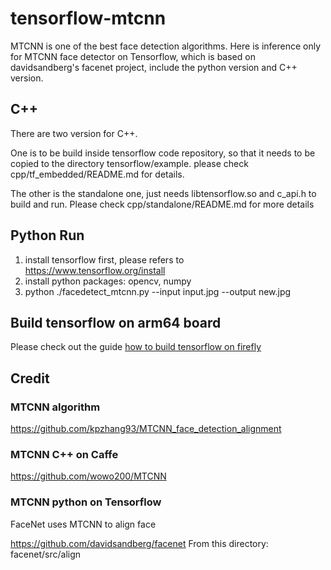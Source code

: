 # tensorflow-mtcnn

MTCNN is one of the best face detection algorithms.
Here is inference only for MTCNN face detector on Tensorflow, which is based on davidsandberg's facenet project, include the python version and C++ version.

## C++

There are two version for C++.

One is to be build inside tensorflow code repository, so that it needs to be copied to the directory tensorflow/example.
please check cpp/tf_embedded/README.md for details.

The other is the standalone one, just needs libtensorflow.so and c_api.h to build and run.
Please check cpp/standalone/README.md for more details

## Python Run
1. install tensorflow first, please refers to https://www.tensorflow.org/install
2. install python packages: opencv, numpy
3. python ./facedetect_mtcnn.py --input input.jpg --output  new.jpg

## Build tensorflow on arm64 board

Please check out the guide [how to build tensorflow on firefly](https://cyberfire.github.io/tensorflow/rk3399/howto%20build%20tensorflow%20on%20firefly.md)

## Credit

### MTCNN algorithm

https://github.com/kpzhang93/MTCNN_face_detection_alignment

### MTCNN C++ on Caffe

https://github.com/wowo200/MTCNN

### MTCNN python on Tensorflow 

FaceNet uses MTCNN to align face

https://github.com/davidsandberg/facenet
From this directory:
  facenet/src/align


